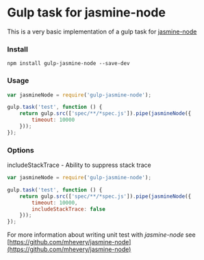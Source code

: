 # Gulp task for jasmine-node

This is a very basic implementation of a gulp task for [jasmine-node](https://github.com/mhevery/jasmine-node)

### Install

    npm install gulp-jasmine-node --save-dev
    
### Usage

```javascript
var jasmineNode = require('gulp-jasmine-node');

gulp.task('test', function () {
    return gulp.src(['spec/**/*spec.js']).pipe(jasmineNode({
        timeout: 10000
    }));
});
```

### Options

includeStackTrace - Ability to suppress stack trace
```javascript
var jasmineNode = require('gulp-jasmine-node');

gulp.task('test', function () {
    return gulp.src(['spec/**/*spec.js']).pipe(jasmineNode({
        timeout: 10000,
        includeStackTrace: false
    }));
});
```

For more information about writing unit test with *jasmine-node* see [https://github.com/mhevery/jasmine-node](https://github.com/mhevery/jasmine-node)